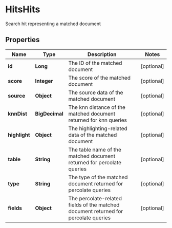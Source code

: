 

# HitsHits

Search hit representing a matched document

## Properties

| Name | Type | Description | Notes |
|------------ | ------------- | ------------- | -------------|
|**id** | **Long** | The ID of the matched document |  [optional] |
|**score** | **Integer** | The score of the matched document |  [optional] |
|**source** | **Object** | The source data of the matched document |  [optional] |
|**knnDist** | **BigDecimal** | The knn distance of the matched document returned for knn queries |  [optional] |
|**highlight** | **Object** | The highlighting-related data of the matched document |  [optional] |
|**table** | **String** | The table name of the matched document returned for percolate queries |  [optional] |
|**type** | **String** | The type of the matched document returned for percolate queries |  [optional] |
|**fields** | **Object** | The percolate-related fields of the matched document returned for percolate queries |  [optional] |



